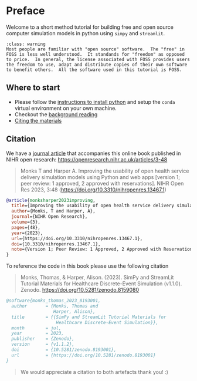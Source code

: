 # Preface

Welcome to a short method tutorial for building free and open source computer simulation models in python using `simpy` and `streamlit`.

```{admonition} Free and open source software (FOSS)
:class: warning
Most people are familiar with "open source" software.  The "free" in FOSS is less well understood.  It standands for "freedom" as opposed to price.  In general, the license associated with FOSS provides users the freedom to use, adapt and distribute copies of their own software to benefit others.  All the software used in this tutorial is FOSS.
```

## Where to start

* Please follow the [instructions to install python](./01_setup/install) and setup the `conda` virtual environment on your own machine. 
* Checkout the [background reading](./01_setup/reading)
* [Citing the materials](./01_setup/citation)

## Citation

We have a [journal article](https://openresearch.nihr.ac.uk/articles/3-48) that accompanies this online book published in NIHR open research: https://openresearch.nihr.ac.uk/articles/3-48

>   Monks T and Harper A. Improving the usability of open health service delivery simulation models using Python and web apps [version 1; peer review: 1 approved, 2 approved with reservations]. NIHR Open Res 2023, 3:48 (https://doi.org/10.3310/nihropenres.13467.1) 

```bibtex
@article{monksharper2023improving,
  title={Improving the usability of open health service delivery simulation models using Python and web apps},
  author={Monks, T and Harper, A},
  journal={NIHR Open Research},
  volume={3},
  pages={48},
  year={2023},
  url={https://doi.org/10.3310/nihropenres.13467.1},
  doi={10.3310/nihropenres.13467.1},
  note={Version 1; Peer Review: 1 Approved, 2 Approved with Reservations}
}
```

To reference the code in this book please use the following citation

> Monks, Thomas, & Harper, Alison. (2023). SimPy and StreamLit Tutorial Materials for Healthcare Discrete-Event Simulation (v1.1.0). Zenodo. https://doi.org/10.5281/zenodo.8159080


```bibtex
@software{monks_thomas_2023_8193001,
  author       = {Monks, Thomas and
                  Harper, Alison},
  title        = {{SimPy and StreamLit Tutorial Materials for 
                   Healthcare Discrete-Event Simulation}},
  month        = jul,
  year         = 2023,
  publisher    = {Zenodo},
  version      = {v1.1.2},
  doi          = {10.5281/zenodo.8193001},
  url          = {https://doi.org/10.5281/zenodo.8193001}
}
```
> We would appreciate a citation to both artefacts thank you! :)



